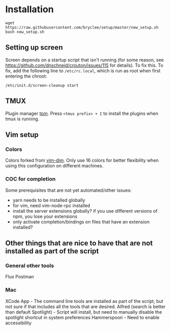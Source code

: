 # Installation

```
wget https://raw.githubusercontent.com/bryclee/setup/master/new_setup.sh
bash new_setup.sh
```

## Setting up screen

Screen depends on a startup script that isn't running (for some reason, see https://github.com/dnschneid/crouton/issues/115 for details). To fix this. To fix, add the following line to `/etc/rc.local`, which is run as root when first entering the chroot:

```
/etc/init.d/screen-cleanup start
```

## TMUX

Plugin manager [tpm](https://github.com/tmux-plugins/tpm). Press `<tmux prefix> + I` to install the plugins when tmux is running.

## Vim setup

### Colors

Colors forked from [vim-dim](https://github.com/jeffkreeftmeijer/vim-dim). Only use 16 colors for better flexibility when using this configuration on different machines.

### COC for completion

Some prerequisites that are not yet automated/other issues:
 - yarn needs to be installed globally
 - for vim, need vim-node-rpc installed
 - install the server extensions globally? if you use different versions of npm, you lose your extensions
 - only activate completion/bindings on files that have an extension installed?


## Other things that are nice to have that are not installed as part of the script

### General other tools

Flux
Postman

### Mac

XCode App - The command line tools are installed as part of the script, but not sure if that includes all the tools that are desired.
Alfred (search is better than default Spotlight)
    - Script will install, but need to manually disable the spotlight shortcut in system preferences
Hammerspoon
    - Need to enable accessibility
